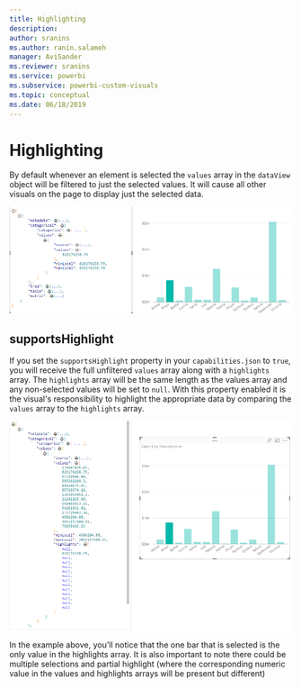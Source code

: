 ```yaml
---
title: Highlighting
description:
author: sranins
ms.author: ranin.salameh
manager: AviSander
ms.reviewer: sranins
ms.service: powerbi
ms.subservice: powerbi-custom-visuals
ms.topic: conceptual
ms.date: 06/18/2019
---
```


# Highlighting

By default whenever an element is selected the `values` array in the `dataView` object will be filtered to just the selected values. It will cause all other visuals on the page to display just the selected data.

![highlight dataview default behavior](./media/highlightDataView.png)

## supportsHighlight

If you set the `supportsHighlight` property in your `capabilities.json` to `true`, you will receive the full unfiltered `values` array along with a `highlights` array. The `highlights` array will be the same length as the values array and any non-selected values will be set to `null`. With this property enabled it is the visual's responsibility to highlight the appropriate data by comparing the `values` array to the `highlights` array.

![highlight dataview supportsHighlight](./media/highlightDataViewSupports.png)

In the example above, you'll notice that the one bar that is selected is the only value in the highlights array. It is also important to note there could be multiple selections and partial highlight (where the corresponding numeric value in the values and highlights arrays will be present but different) 